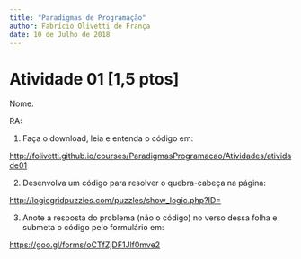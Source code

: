 ```yaml
---
title: "Paradigmas de Programação"
author: Fabrício Olivetti de França
date: 10 de Julho de 2018
---
```


# Atividade 01 [1,5 ptos]

Nome:

RA:

1. Faça o download, leia e entenda o código em:

http://folivetti.github.io/courses/ParadigmasProgramacao/Atividades/atividade01

2. Desenvolva um código para resolver o quebra-cabeça na página:

http://logicgridpuzzles.com/puzzles/show_logic.php?ID=

3. Anote a resposta do problema (não o código) no verso dessa folha e submeta o código pelo formulário em: 

https://goo.gl/forms/oCTfZjDF1Jlf0mve2
